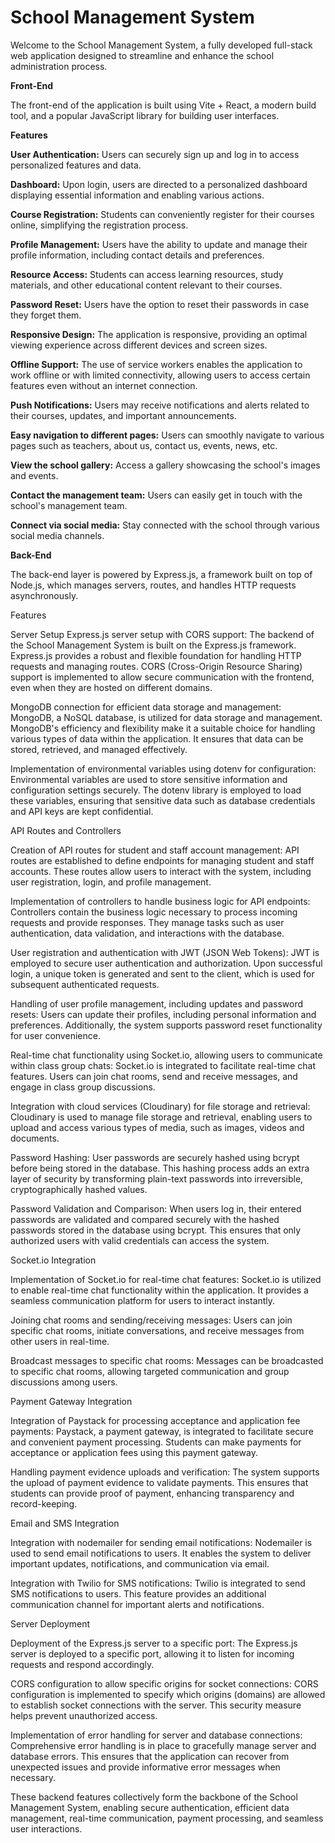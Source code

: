 # School Management System

Welcome to the School Management System, a fully developed full-stack web application designed to streamline and enhance the school administration process.

__Front-End__

The front-end of the application is built using Vite + React, a modern build tool, and a popular JavaScript library for building user interfaces.



**Features**

**User Authentication:**
Users can securely sign up and log in to access personalized features and data.

**Dashboard:**
Upon login, users are directed to a personalized dashboard displaying essential information and enabling various actions.

**Course Registration:**
Students can conveniently register for their courses online, simplifying the registration process.

**Profile Management:**
Users have the ability to update and manage their profile information, including contact details and preferences.

**Resource Access:**
Students can access learning resources, study materials, and other educational content relevant to their courses.

**Password Reset:**
Users have the option to reset their passwords in case they forget them.

**Responsive Design:**
The application is responsive, providing an optimal viewing experience across different devices and screen sizes.

**Offline Support:**
The use of service workers enables the application to work offline or with limited connectivity, allowing users to access certain features even without an internet connection.

**Push Notifications:**
Users may receive notifications and alerts related to their courses, updates, and important announcements.

**Easy navigation to different pages:**
Users can smoothly navigate to various pages such as teachers, about us, contact us, events, news, etc.

**View the school gallery:**
Access a gallery showcasing the school's images and events.

**Contact the management team:**
Users can easily get in touch with the school's management team.

**Connect via social media:**
Stay connected with the school through various social media channels.




**Back-End**

The back-end layer is powered by Express.js, a framework built on top of Node.js, which manages servers, routes, and handles HTTP requests asynchronously.

Features

Server Setup
Express.js server setup with CORS support: The backend of the School Management System is built on the Express.js framework. Express.js provides a robust and flexible foundation for handling HTTP requests and managing routes. CORS (Cross-Origin Resource Sharing) support is implemented to allow secure communication with the frontend, even when they are hosted on different domains.

MongoDB connection for efficient data storage and management: MongoDB, a NoSQL database, is utilized for data storage and management. MongoDB's efficiency and flexibility make it a suitable choice for handling various types of data within the application. It ensures that data can be stored, retrieved, and managed effectively.

Implementation of environmental variables using dotenv for configuration: Environmental variables are used to store sensitive information and configuration settings securely. The dotenv library is employed to load these variables, ensuring that sensitive data such as database credentials and API keys are kept confidential.

API Routes and Controllers

Creation of API routes for student and staff account management: API routes are established to define endpoints for managing student and staff accounts. These routes allow users to interact with the system, including user registration, login, and profile management.

Implementation of controllers to handle business logic for API endpoints: Controllers contain the business logic necessary to process incoming requests and provide responses. They manage tasks such as user authentication, data validation, and interactions with the database.

User registration and authentication with JWT (JSON Web Tokens): JWT is employed to secure user authentication and authorization. Upon successful login, a unique token is generated and sent to the client, which is used for subsequent authenticated requests.

Handling of user profile management, including updates and password resets: Users can update their profiles, including personal information and preferences. Additionally, the system supports password reset functionality for user convenience.

Real-time chat functionality using Socket.io, allowing users to communicate within class group chats: Socket.io is integrated to facilitate real-time chat features. Users can join chat rooms, send and receive messages, and engage in class group discussions.

Integration with cloud services (Cloudinary) for file storage and retrieval: Cloudinary is used to manage file storage and retrieval, enabling users to upload and access various types of media, such as images, videos and documents.

Password Hashing: User passwords are securely hashed using bcrypt before being stored in the database. This hashing process adds an extra layer of security by transforming plain-text passwords into irreversible, cryptographically hashed values.

Password Validation and Comparison: When users log in, their entered passwords are validated and compared securely with the hashed passwords stored in the database using bcrypt. This ensures that only authorized users with valid credentials can access the system.

Socket.io Integration

Implementation of Socket.io for real-time chat features: Socket.io is utilized to enable real-time chat functionality within the application. It provides a seamless communication platform for users to interact instantly.

Joining chat rooms and sending/receiving messages: Users can join specific chat rooms, initiate conversations, and receive messages from other users in real-time.

Broadcast messages to specific chat rooms: Messages can be broadcasted to specific chat rooms, allowing targeted communication and group discussions among users.

Payment Gateway Integration

Integration of Paystack for processing acceptance and application fee payments: Paystack, a payment gateway, is integrated to facilitate secure and convenient payment processing. Students can make payments for acceptance or application fees using this payment gateway.

Handling payment evidence uploads and verification: The system supports the upload of payment evidence to validate payments. This ensures that students can provide proof of payment, enhancing transparency and record-keeping.

Email and SMS Integration

Integration with nodemailer for sending email notifications: Nodemailer is used to send email notifications to users. It enables the system to deliver important updates, notifications, and communication via email.

Integration with Twilio for SMS notifications: Twilio is integrated to send SMS notifications to users. This feature provides an additional communication channel for important alerts and notifications.

Server Deployment

Deployment of the Express.js server to a specific port: The Express.js server is deployed to a specific port, allowing it to listen for incoming requests and respond accordingly.

CORS configuration to allow specific origins for socket connections: CORS configuration is implemented to specify which origins (domains) are allowed to establish socket connections with the server. This security measure helps prevent unauthorized access.

Implementation of error handling for server and database connections: Comprehensive error handling is in place to gracefully manage server and database errors. This ensures that the application can recover from unexpected issues and provide informative error messages when necessary.

These backend features collectively form the backbone of the School Management System, enabling secure authentication, efficient data management, real-time communication, payment processing, and seamless user interactions.
